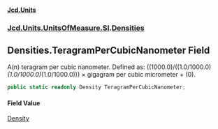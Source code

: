 #### [Jcd.Units](index.md 'index')
### [Jcd.Units.UnitsOfMeasure.SI](Jcd.Units.UnitsOfMeasure.SI.md 'Jcd.Units.UnitsOfMeasure.SI').[Densities](Densities.md 'Jcd.Units.UnitsOfMeasure.SI.Densities')

## Densities.TeragramPerCubicNanometer Field

A(n) teragram per cubic nanometer. Defined as: ((1000.0)/((1.0/1000.0)*(1.0/1000.0)*(1.0/1000.0))) × gigagram per cubic micrometer + (0).

```csharp
public static readonly Density TeragramPerCubicNanometer;
```

#### Field Value
[Density](Density.md 'Jcd.Units.UnitTypes.Density')